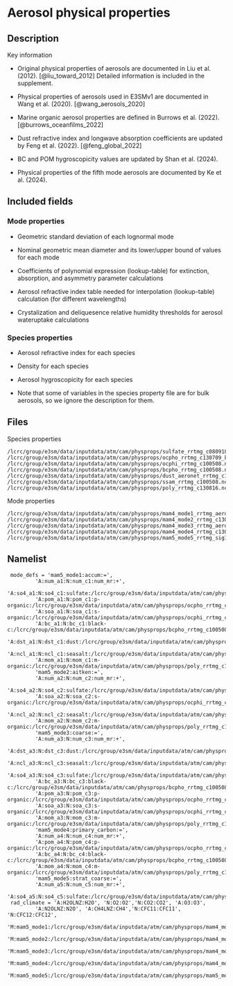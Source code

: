 
# Aerosol physical properties

## Description

Key information

- Original physical properties of aerosols are documented in Liu et al. (2012). [@liu_toward_2012] Detailed information is included in the supplement.

- Physical properties of aerosols used in E3SMv1 are documented in Wang et al. (2020). [@wang_aerosols_2020]

- Marine organic aerosol properties are defined in Burrows et al. (2022). [@burrows_oceanfilms_2022]

- Dust refractive index and longwave absorption coefficients are updated by Feng et al. (2022). [@feng_global_2022]

- BC and POM hygroscopicity values are updated by Shan et al. (2024).

- Physical properties of the fifth mode aerosols are documented by Ke et al. (2024).

## Included fields

### Mode properties

- Geometric standard deviation of each lognormal mode

- Nominal geometric mean diameter and its lower/upper bound of values for each mode

- Coefficients of polynomial expression (lookup-table) for extinction, absorption, and asymmetry parameter calculations

- Aerosol refractive index table needed for interpolation (lookup-table) calculation (for different wavelengths)

- Crystalization and deliquesence relative humidity thresholds for aerosol wateruptake calculations

### Species properties

- Aerosol refractive index for each species

- Density for each species

- Aerosol hygroscopicity for each species

- Note that some of variables in the species property file are for bulk aerosols, so we ignore the description for them.

## Files

Species properties

```text
/lcrc/group/e3sm/data/inputdata/atm/cam/physprops/sulfate_rrtmg_c080918.nc
/lcrc/group/e3sm/data/inputdata/atm/cam/physprops/ocpho_rrtmg_c130709_kPOM0.04.nc
/lcrc/group/e3sm/data/inputdata/atm/cam/physprops/ocphi_rrtmg_c100508.nc
/lcrc/group/e3sm/data/inputdata/atm/cam/physprops/bcpho_rrtmg_c100508.nc
/lcrc/group/e3sm/data/inputdata/atm/cam/physprops/dust_aeronet_rrtmg_c141106.nc
/lcrc/group/e3sm/data/inputdata/atm/cam/physprops/ssam_rrtmg_c100508.nc
/lcrc/group/e3sm/data/inputdata/atm/cam/physprops/poly_rrtmg_c130816.nc
```

Mode properties

```text
/lcrc/group/e3sm/data/inputdata/atm/cam/physprops/mam4_mode1_rrtmg_aeronetdust_c141106.nc', 
/lcrc/group/e3sm/data/inputdata/atm/cam/physprops/mam4_mode2_rrtmg_c130628.nc',
/lcrc/group/e3sm/data/inputdata/atm/cam/physprops/mam4_mode3_rrtmg_aeronetdust_c141106.nc', 
/lcrc/group/e3sm/data/inputdata/atm/cam/physprops/mam4_mode4_rrtmg_c130628.nc',
/lcrc/group/e3sm/data/inputdata/atm/cam/physprops/mam5_mode5_rrtmg_sig1.2_dgnl.40_c03072023.nc'
```

## Namelist

```text
 mode_defs = 'mam5_mode1:accum:=', 
         'A:num_a1:N:num_c1:num_mr:+',
         'A:so4_a1:N:so4_c1:sulfate:/lcrc/group/e3sm/data/inputdata/atm/cam/physprops/sulfate_rrtmg_c080918.nc:+', 
         'A:pom_a1:N:pom_c1:p-organic:/lcrc/group/e3sm/data/inputdata/atm/cam/physprops/ocpho_rrtmg_c130709_kPOM0.04.nc:+',
         'A:soa_a1:N:soa_c1:s-organic:/lcrc/group/e3sm/data/inputdata/atm/cam/physprops/ocphi_rrtmg_c100508.nc:+', 
         'A:bc_a1:N:bc_c1:black-c:/lcrc/group/e3sm/data/inputdata/atm/cam/physprops/bcpho_rrtmg_c100508.nc:+',
         'A:dst_a1:N:dst_c1:dust:/lcrc/group/e3sm/data/inputdata/atm/cam/physprops/dust_aeronet_rrtmg_c141106.nc:+', 
         'A:ncl_a1:N:ncl_c1:seasalt:/lcrc/group/e3sm/data/inputdata/atm/cam/physprops/ssam_rrtmg_c100508.nc:+',
         'A:mom_a1:N:mom_c1:m-organic:/lcrc/group/e3sm/data/inputdata/atm/cam/physprops/poly_rrtmg_c130816.nc', 
         'mam5_mode2:aitken:=',
         'A:num_a2:N:num_c2:num_mr:+', 
         'A:so4_a2:N:so4_c2:sulfate:/lcrc/group/e3sm/data/inputdata/atm/cam/physprops/sulfate_rrtmg_c080918.nc:+',
         'A:soa_a2:N:soa_c2:s-organic:/lcrc/group/e3sm/data/inputdata/atm/cam/physprops/ocphi_rrtmg_c100508.nc:+', 
         'A:ncl_a2:N:ncl_c2:seasalt:/lcrc/group/e3sm/data/inputdata/atm/cam/physprops/ssam_rrtmg_c100508.nc:+',
         'A:mom_a2:N:mom_c2:m-organic:/lcrc/group/e3sm/data/inputdata/atm/cam/physprops/poly_rrtmg_c130816.nc', 
         'mam5_mode3:coarse:=',
         'A:num_a3:N:num_c3:num_mr:+', 
         'A:dst_a3:N:dst_c3:dust:/lcrc/group/e3sm/data/inputdata/atm/cam/physprops/dust_aeronet_rrtmg_c141106.nc:+',
         'A:ncl_a3:N:ncl_c3:seasalt:/lcrc/group/e3sm/data/inputdata/atm/cam/physprops/ssam_rrtmg_c100508.nc:+', 
         'A:so4_a3:N:so4_c3:sulfate:/lcrc/group/e3sm/data/inputdata/atm/cam/physprops/sulfate_rrtmg_c080918.nc:+',
         'A:bc_a3:N:bc_c3:black-c:/lcrc/group/e3sm/data/inputdata/atm/cam/physprops/bcpho_rrtmg_c100508.nc:+', 
         'A:pom_a3:N:pom_c3:p-organic:/lcrc/group/e3sm/data/inputdata/atm/cam/physprops/ocpho_rrtmg_c130709_kPOM0.04.nc:+',
         'A:soa_a3:N:soa_c3:s-organic:/lcrc/group/e3sm/data/inputdata/atm/cam/physprops/ocphi_rrtmg_c100508.nc:+', 
         'A:mom_a3:N:mom_c3:m-organic:/lcrc/group/e3sm/data/inputdata/atm/cam/physprops/poly_rrtmg_c130816.nc',
         'mam5_mode4:primary_carbon:=', 
         'A:num_a4:N:num_c4:num_mr:+',
         'A:pom_a4:N:pom_c4:p-organic:/lcrc/group/e3sm/data/inputdata/atm/cam/physprops/ocpho_rrtmg_c130709_kPOM0.04.nc:+', 
         'A:bc_a4:N:bc_c4:black-c:/lcrc/group/e3sm/data/inputdata/atm/cam/physprops/bcpho_rrtmg_c100508.nc:+',
         'A:mom_a4:N:mom_c4:m-organic:/lcrc/group/e3sm/data/inputdata/atm/cam/physprops/poly_rrtmg_c130816.nc', 
         'mam5_mode5:strat_coarse:=',
         'A:num_a5:N:num_c5:num_mr:+', 
         'A:so4_a5:N:so4_c5:sulfate:/lcrc/group/e3sm/data/inputdata/atm/cam/physprops/sulfate_rrtmg_c080918.nc'
 rad_climate = 'A:H2OLNZ:H2O', 'N:O2:O2','N:CO2:CO2', 'A:O3:O3',
         'A:N2OLNZ:N2O', 'A:CH4LNZ:CH4','N:CFC11:CFC11', 'N:CFC12:CFC12',
         'M:mam5_mode1:/lcrc/group/e3sm/data/inputdata/atm/cam/physprops/mam4_mode1_rrtmg_aeronetdust_c141106.nc', 
         'M:mam5_mode2:/lcrc/group/e3sm/data/inputdata/atm/cam/physprops/mam4_mode2_rrtmg_c130628.nc',
         'M:mam5_mode3:/lcrc/group/e3sm/data/inputdata/atm/cam/physprops/mam4_mode3_rrtmg_aeronetdust_c141106.nc', 
         'M:mam5_mode4:/lcrc/group/e3sm/data/inputdata/atm/cam/physprops/mam4_mode4_rrtmg_c130628.nc',
         'M:mam5_mode5:/lcrc/group/e3sm/data/inputdata/atm/cam/physprops/mam5_mode5_rrtmg_sig1.2_dgnl.40_c03072023.nc'
         
```
